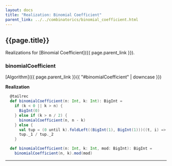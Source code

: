 ```yaml
---
layout: docs
title: "Realization: Binomial Coefficient"
parent_link: ../../combinatorics/binomial_coefficient.html
---
```


## {{page.title}}

Realizations for [Binomial Coefficient]({{ page.parent_link }}).

### binomialCoefficient

[Algorithm]({{ page.parent_link }}{{ "#binomialCoefficient" | downcase }})

**Realization**
```scala
  @tailrec
  def binomialCoefficient(n: Int, k: Int): BigInt =
    if (k < 0 || k > n) {
      BigInt(0)
    } else if (k > n / 2) {
      binomialCoefficient(n, n - k)
    } else {
      val tup = (0 until k).foldLeft((BigInt(1), BigInt(1)))((t, i) => (t._1 * BigInt(n - i), t._2 * BigInt(k - i)))
      tup._1 / tup._2
    }

  def binomialCoefficient(n: Int, k: Int, mod: BigInt): BigInt =
    binomialCoefficient(n, k).mod(mod)
```

---
